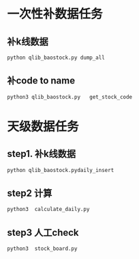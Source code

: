 # 一次性补数据任务

## 补k线数据
```bash
python qlib_baostock.py dump_all
```

## 补code to name
```bash
python3 qlib_baostock.py   get_stock_code
```

# 天级数据任务

## step1. 补k线数据
```bash
python qlib_baostock.pydaily_insert
```

## step2  计算
```bash
python3  calculate_daily.py
```

## step3  人工check
```bash
python3  stock_board.py 
```

